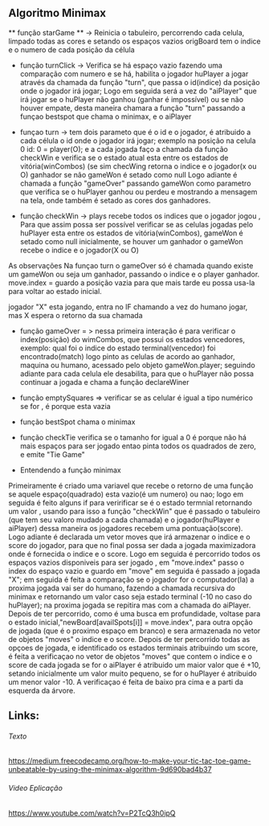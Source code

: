 ## Algoritmo Minimax

** função starGame ** -> Reinicia o tabuleiro, percorrendo cada celula, limpado todas as cores e 
setando os espaços vazios
origBoard tem o indice e o numero de cada posição da célula

- função turnClick -> Verifica se há espaço vazio fazendo uma comparação com numero 
e se há, habilita o jogador huPlayer a jogar através da chamada da função "turn", que passa
o id(indice) da posição onde o jogador irá jogar; Logo em seguida será a vez do "aiPlayer" que irá
jogar se o huPlayer não ganhou (ganhar é impossível) ou se não houver empate, desta maneira chamara a 
função "turn" passando a funçao bestspot que chama o minimax, e o aiPlayer

- funçao turn -> tem dois parameto que é o id e o jogador, é atribuido a cada célula o id onde
o jogador irá jogar; exemplo na posição na celula 0 id: 0 = player(O); e a cada jogada faço a
chamada da função checkWin e verifica se o estado atual esta entre os estados de vitória(winCombos)
(se sim checWing retorna o indice e o jogador(x ou O) ganhador se não gameWon é setado como null
Logo adiante é chamada a função "gameOver"  passando gameWon como parametro que verifica se o huPlayer ganhou ou perdeu e mostrando a mensagem na tela, onde também é setado as cores dos ganhadores.

- função checkWin -> plays recebe todos os indices que o jogador jogou , Para que assim possa ser possível verificar se as celulas jogadas pelo huPlayer esta entre os estados de vitória(winCombos),
gameWon é setado como null inicialmente, se houver um ganhador o gameWon recebe o indice e o 
jogador(X ou O)

As observações
Na funçao turn o gameOver só é chamada quando existe um gameWon ou seja um ganhador, passando o indice
e o player ganhador.
move.index = guardo a posição vazia para que mais tarde eu possa usa-la para voltar ao estado inicial.

jogador "X" esta jogando, entra no IF chamando a vez do humano jogar, mas X espera o retorno da sua 
chamada

- função gameOver = > nessa primeira interação é para verificar o index(posição) do wimCombos, que possui
os estados vencedores, exemplo: qual foi o indice do estado terminal(vencedor) foi encontrado(match)
logo pinto as celulas de acordo ao ganhador, maquina ou humano, acessado pelo objeto gameWon.player;
seguindo adiante para cada celula ele desabilita, para que o huPlayer não possa continuar a jogada
e chama a função declareWiner

- função emptySquares => verificar se as celular é igual a tipo numérico se for , é porque esta vazia

- função bestSpot chama o minimax

- função checkTie verifica se o tamanho for igual a 0 é porque não há mais espaços para ser jogado
entao pinta todos os quadrados de zero, e emite "Tie Game"


- Entendendo a função minimax 

Primeiramente é criado uma variavel que recebe o retorno de uma função se aquele espaço(quadrado)
esta vazio(é um numero) ou nao; logo em seguida é feito alguns if para veririficar se é o estado
termnial retornando um valor , usando para isso a função "checkWin" que é passado o tabuleiro
(que tem seu valoro mudado a cada chamada) e o jogador(huPlayer e aiPlayer) dessa maneira os
jogadores recebem uma pontuação(score). Logo adiante é declarada um vetor moves que irá
armazenar o indice e o score do jogador, para que no final possa ser dada a jogada maximizadora
onde é fornecida o indice e o score. Logo em seguida é percorrido todos os espaços vazios 
disponiveis para ser jogado , em "move.index"  passo o index do espaço vazio e guardo em "move" 
em seguida é passado a jogada "X"; em seguida é feita a comparação se o jogador for o computador(Ia)
a proxima jogada vai ser do humano, fazendo a chamada recursiva do minimax e retornando um valor
caso seja estado terminal (-10 no caso do huPlayer); na proxima jogada se repitira mas com a chamada
do aiPlayer. Depois de ter percorrido, como é uma busca em profundidade, voltase para 
o estado inicial,"newBoard[availSpots[i]] = move.index", para outra opção de jogada 
(que é o proximo espaço em branco) e sera armazenada no vetor de objetos "moves" o indice e o score.
Depois de ter percorrido todas as opçoes de jogada, e identificado os estados terminais atribuindo
um score, é feita a verificaçao no vetor de objetos "moves" que contem o indice e o score de cada
jogada se for o aiPlayer é atribuido um maior valor que é +10, setando inicialmente um valor 
muito pequeno, se for o huPlayer é atribuido um menor valor -10. A verificaçao é feita 
de baixo pra cima e a parti da esquerda da árvore.

## Links:

###### Texto
https://medium.freecodecamp.org/how-to-make-your-tic-tac-toe-game-unbeatable-by-using-the-minimax-algorithm-9d690bad4b37

###### Video Eplicação

https://www.youtube.com/watch?v=P2TcQ3h0ipQ